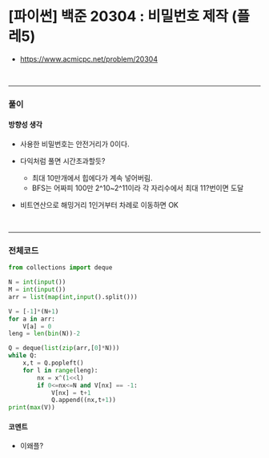 # **\[파이썬\] 백준 20304 : 비밀번호 제작 (플레5)**
* https://www.acmicpc.net/problem/20304
<br>


---

### **풀이**

#### **방향성 생각**
* 사용한 비밀번호는 안전거리가 0이다.

* 다익처럼 풀면 시간초과할듯?
  * 최대 10만개에서 힙에다가 계속 넣어버림.
  * BFS는 어짜피 100만 2^10~2^11이라 각 자리수에서 최대 11?번이면 도달

* 비트연산으로 해밍거리 1인거부터 차례로 이동하면 OK

<br>

---

### **전체코드**
```python
from collections import deque

N = int(input())
M = int(input())
arr = list(map(int,input().split()))

V = [-1]*(N+1)
for a in arr:
    V[a] = 0
leng = len(bin(N))-2

Q = deque(list(zip(arr,[0]*N)))
while Q:
    x,t = Q.popleft()
    for l in range(leng):
        nx = x^(1<<l)
        if 0<=nx<=N and V[nx] == -1:
            V[nx] = t+1
            Q.append((nx,t+1))
print(max(V))
```

#### **코멘트**

* 이왜플?